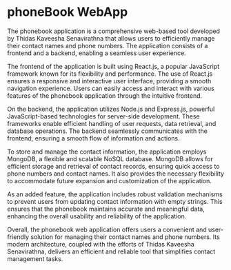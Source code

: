 # phoneBook WebApp
The phonebook application is a comprehensive web-based tool developed by Thidas Kaveesha Senavirathna that allows users to efficiently manage their contact names and phone numbers. The application consists of a frontend and a backend, enabling a seamless user experience.

The frontend of the application is built using React.js, a popular JavaScript framework known for its flexibility and performance. The use of React.js ensures a responsive and interactive user interface, providing a smooth navigation experience. Users can easily access and interact with various features of the phonebook application through the intuitive frontend.

On the backend, the application utilizes Node.js and Express.js, powerful JavaScript-based technologies for server-side development. These frameworks enable efficient handling of user requests, data retrieval, and database operations. The backend seamlessly communicates with the frontend, ensuring a smooth flow of information and actions.

To store and manage the contact information, the application employs MongoDB, a flexible and scalable NoSQL database. MongoDB allows for efficient storage and retrieval of contact records, ensuring quick access to phone numbers and contact names. It also provides the necessary flexibility to accommodate future expansion and customization of the application.

As an added feature, the application includes robust validation mechanisms to prevent users from updating contact information with empty strings. This ensures that the phonebook maintains accurate and meaningful data, enhancing the overall usability and reliability of the application.

Overall, the phonebook web application offers users a convenient and user-friendly solution for managing their contact names and phone numbers. Its modern architecture, coupled with the efforts of Thidas Kaveesha Senavirathna, delivers an efficient and reliable tool that simplifies contact management tasks.
